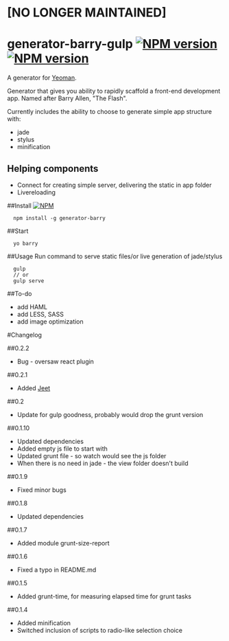 # [NO LONGER MAINTAINED]
# generator-barry-gulp [![NPM version](https://badge.fury.io/js/generator-barry.png)](http://badge.fury.io/js/generator-barry-gulp) [![NPM version](https://david-dm.org/dkunin/generator-barry-gulp.png)](https://david-dm.org/dkunin/generator-barry-gulp.png)

A generator for [Yeoman](http://yeoman.io).

Generator that gives you ability to rapidly scaffold a front-end development app. Named after Barry Allen, "The Flash".

Currently includes the ability to choose to generate simple app structure with:
- jade
- stylus
- minification

## Helping components
- Connect for creating simple server, delivering the static in app folder
- Livereloading

##Install 
[![NPM](https://nodei.co/npm/generator-barry-gulp.png?downloads=true)](https://nodei.co/npm/generator-barry-gulp/)

      npm install -g generator-barry

##Start 

      yo barry

##Usage 
Run command to serve static files/or live generation of jade/stylus
      
      gulp 
      // or
      gulp serve

##To-do
- add HAML
- add LESS, SASS
- add image optimization

#Changelog

##0.2.2
- Bug - oversaw react plugin

##0.2.1
- Added [Jeet](http://jeet.gs/)

##0.2
- Update for gulp goodness, probably would drop the grunt version

##0.1.10
- Updated dependencies
- Added empty js file to start with
- Updated grunt file - so watch would see the js folder
- When there is no need in jade - the view folder doesn't build

##0.1.9
- Fixed minor bugs

##0.1.8
- Updated dependencies

##0.1.7
- Added module grunt-size-report

##0.1.6
- Fixed a typo in README.md

##0.1.5
- Added grunt-time, for measuring elapsed time for grunt tasks

##0.1.4
- Added minification
- Switched inclusion of scripts to radio-like selection choice  

